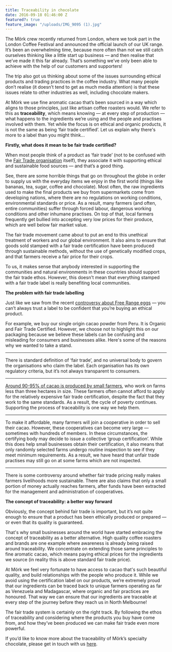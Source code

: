 ```yaml
---
title: Traceability in chocolate
date: 2016-09-18 01:46:00 Z
featured?: true
feature_image: "/uploads/IMG_9095 (1).jpg"
---
```


The Mörk crew recently returned from London, where we took part in the London Coffee Festival and announced the official launch of our UK range. It’s been an overwhelming time, because more often than not we still catch ourselves thinking like a little start up business ― and then realise that we’ve made it this far already. That’s something we’ve only been able to achieve with the help of our customers and supporters!  


The trip also got us thinking about some of the issues surrounding ethical products and trading practices in the coffee industry. What many people don’t realise (it doesn’t tend to get as much media attention) is that these issues relate to other industries as well, including chocolate makers.

At Mörk we use fine aromatic cacao that’s been sourced in a way which aligns to those principles, just like artisan coffee roasters would.  We refer to this as **traceability**, which means knowing ― at every step of production ― what happens to the ingredients we’re using and the people and practises involved with them. Yet while the focus is on ethical and organic products, it is not the same as being ‘fair trade certified’. Let us explain why there's more to a label than you might think...

**Firstly, what does it mean to be fair trade certified?**

When most people think of a product as ‘fair trade’ (not to be confused with the [Fair Trade organisation](http://fairtrade.com.au) itself), they associate it with supporting ethical and sustainable food sources ― and that’s a good thing.

See, there are some horrible things that go on throughout the globe in order to supply us with the everyday items we enjoy in the first world (things like bananas, tea, sugar, coffee and chocolate). Most often, the raw ingredients used to make the final products we buy from supermarkets come from developing nations, where there are no regulations on working conditions, environmental standards or price. As a result, many farmers (and often, entire communities) suffer through forced labour, dangerous working conditions and other inhumane practises. On top of that, local farmers frequently get bullied into accepting very low prices for their produce, which are well below fair market value.

The fair trade movement came about to put an end to this unethical treatment of workers and our global environment. It also aims to ensure that goods sold stamped with a fair trade certification have been produced through sustainable methods, without the use of genetically modified crops, and that farmers receive a fair price for their crops.

To us, it makes sense that anybody interested in supporting the communities and natural environments in these countries should support the fair trade ethos. However, this doesn't mean that everything stamped with a fair trade label is really benefiting local communities.

**The problem with fair trade labelling**

Just like we saw from the recent [controversy about Free Range eggs](http://www.abc.net.au/news/2016-03-31/free-range-options-unsatisfactory-choice-says/7285946) ― you can’t always trust a label to be confident that you’re buying an ethical product.

For example, we buy our single origin cacao powder from Peru. It is Organic and Fair Trade Certified. However, we choose not to highlight this on our packaging because we believe these labels can be confusing and misleading for consumers and businesses alike. Here's some of the reasons why we wanted to take a stand.

***
There is standard definition of ‘fair trade’, and no universal body to govern the organisations who claim the label. Each organisation has its own regulatory criteria, but it’s not always transparent to consumers.

***
[Around 90­-95% of cacao is produced by small farmers](http://www.fao.org/fileadmin/templates/est/AAACP/westafrica/FAO_AAACP_Paper_Series_No_3_1_.pdf), who work on farms less than three hectares in size. These farmers often cannot afford to apply for the relatively expensive fair trade certification, despite the fact that they work to the same standards. As a result, the cycle of poverty continues. Supporting the process of traceability is one way we help them.

***
To make it affordable, many farmers will join a cooperative in order to sell their cacao. However, these cooperatives can become very large ― sometimes with hundreds of members. In these circumstances, the certifying body may decide to issue a collective ‘group certification’. While this does help small businesses obtain their certification, it also means that only randomly selected farms undergo routine inspection to see if they meet minimum requirements. As a result, we have heard that unfair trade practises may still go on at some farms which are not inspected.

***
There is some controversy around whether fair trade pricing really makes farmers livelihoods more sustainable. There are also claims that only a small portion of money actually reaches farmers, after funds have been extracted for the management and administration of cooperatives.

**The concept of traceability: a better way forward**

Obviously, the concept behind fair trade is important, but it’s not quite enough to ensure that a product has been ethically produced or prepared ― or even that its quality is guaranteed.

That's why small businesses around the world have started embracing the concept of traceability as a better alternative. High quality coffee roasters and brands are one example where awareness is already being raised around traceability. We concentrate on extending those same principles to fine aromatic cacao, which means paying ethical prices for the ingredients we source (in reality this is above standard fair trade price).

At Mörk we feel very fortunate to have access to cacao that's such beautiful quality, and build relationships with the people who produce it. While we avoid using the certification label on our products, we’re extremely proud that our ingredients can be traced back to unique farmers operating as far as Venezuela and Madagascar, where organic and fair practices are honoured. That way we can ensure that our ingredients are traceable at every step of the journey before they reach us in North Melbourne!

The fair trade system is certainly on the right track. By following the ethos of traceability and considering where the products you buy have come from, and how they’ve been produced we can make fair trade even more powerful.

If you’d like to know more about the traceability of Mörk’s specialty chocolate, please get in touch with us [here](http://morkchocolate.com.au/find-us/).
